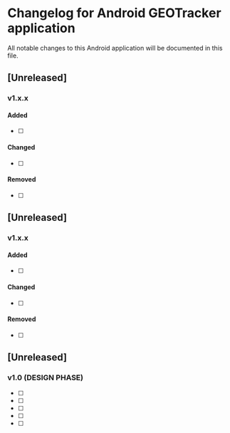 # Changelog for Android GEOTracker application
All notable changes to this Android application will be documented in this file.  


## [Unreleased]
### v1.x.x
#### Added
- [ ]  
#### Changed
- [ ]
#### Removed
- [ ]

## [Unreleased]
### v1.x.x
#### Added
- [ ]  
#### Changed
- [ ]
#### Removed
- [ ]

## [Unreleased]
### v1.0  (DESIGN PHASE)
- [ ]  
- [ ]  
- [ ]  
- [ ]
- [ ]




		


